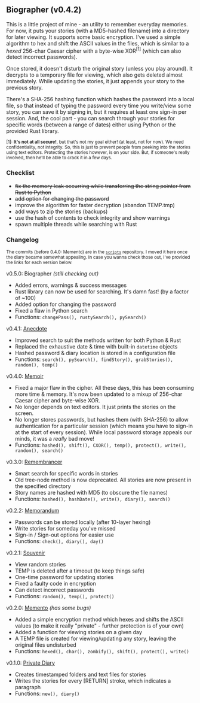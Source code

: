 ## Biographer (v0.4.2)

This is a little project of mine - an utility to remember everyday memories. For now, it puts your stories (with a MD5-hashed filename) into a directory for later viewing. It supports some basic encryption. I've used a simple algorithm to hex and shift the ASCII values in the files, which is similar to a *hexed* 256-char Caesar cipher with a byte-wise XOR<sup>[1]</sup> (which can also detect incorrect passwords).

Once stored, it doesn't disturb the original story (unless you play around). It decrypts to a temporary file for viewing, which also gets deleted almost immediately. While updating the stories, it just appends your story to the previous story.

There's a SHA-256 hashing function which hashes the password into a local file, so that instead of typing the password every time you write/view some story, you can save it by signing in, but it requires at least one sign-in per session. And, the cool part - you can search through your stories for specific words (between a range of dates) either using Python or the provided Rust library.

<sup>[1]: **It's not at all secure!**, but that's not my goal either! (at least, not for now). We need confidentiality, not integrity. So, this is just to prevent people from peeking into the stories using text editors. Protecting the stories however, is on your side. But, if someone's really involved, then he'll be able to crack it in a few days.</sup>

### Checklist

- <s>fix the memory leak occurring while transferring the string pointer from Rust to Python</s>
- <s>add option for changing the password</s>
- improve the algorithm for faster decryption (abandon TEMP.tmp)
- add ways to zip the stories (backups)
- use the hash of contents to check integrity and show warnings
- spawn multiple threads while searching with Rust

### Changelog

<sup>The commits (before 0.4.0: Memento) are in the [`scripts`](https://github.com/Wafflespeanut/scripts) repository. I moved it here once the diary became somewhat appealing. In case you wanna check those out, I've provided the links for each version below.</sup>

v0.5.0: Biographer *(still checking out)*
- Added errors, warnings & success messages
- Rust library can now be used for searching. It's damn fast! (by a factor of ~100)
- Added option for changing the password
- Fixed a flaw in Python search
- Functions: `changePass(), rustySearch(), pySearch()`

v0.4.1: [Anecdote](https://github.com/Wafflespeanut/anecdote/tree/6f7a80aa0ad24c299550e84e8d3ec0cf08bcbbc9)
- Improved search to suit the methods written for both Python & Rust
- Replaced the exhaustive date & time with built-in `datetime` objects
- Hashed password & diary location is stored in a configuration file
- Functions: `search(), pySearch(), findStory(), grabStories(), random(), temp()`

v0.4.0: [Memoir](https://github.com/Wafflespeanut/Memoir/tree/efc7cd4b15b1840c6b8d0a7c494690834e987cbe)
- Fixed a major flaw in the cipher. All these days, this has been consuming more time & memory. It's now been updated to a mixup of 256-char Caesar cipher and byte-wise XOR.
- No longer depends on text editors. It just prints the stories on the screen.
- No longer stores passwords, but hashes them (with SHA-256) to allow authentication for a particular session (which means you have to sign-in at the start of every session). While local password storage appeals our minds, it was a *really* bad move!
- Functions: `hashed(), shift(), CXOR(), temp(), protect(), write(), random(), search()`

v0.3.0: [Remembrancer](https://github.com/Wafflespeanut/scripts/tree/be3b51c14c5e708baa4003adf3346f51f5720529/Remembrancer)
- Smart search for specific words in stories
- Old tree-node method is now deprecated. All stories are now present in the specified directory
- Story names are hashed with MD5 (to obscure the file names)
- Functions: `hashed(), hashDate(), write(), diary(), search()`

v0.2.2: [Memorandum](https://github.com/Wafflespeanut/scripts/tree/8850c831c10955b5c32d2710abfbfef916031792/Memorandum)
- Passwords can be stored locally (after 10-layer hexing)
- Write stories for someday you've missed
- Sign-in / Sign-out options for easier use
- Functions: `check(), diary(), day()`

v0.2.1: [Souvenir](https://github.com/Wafflespeanut/scripts/tree/937d48dc3bc8608530253fc392594a90a4d59078/Memento)
- View random stories
- TEMP is deleted after a timeout (to keep things safe)
- One-time password for updating stories
- Fixed a faulty code in encryption
- Can detect incorrect passwords
- Functions: `random(), temp(), protect()`

v0.2.0: [Memento](https://github.com/Wafflespeanut/scripts/tree/7f2572857bbe86b2598d27ab7872017a580351ff/Memento) *(has some bugs)*
- Added a simple encryption method which hexes and shifts the ASCII values (to make it really "private" - further protection is of your own)
- Added a function for viewing stories on a given day
- A TEMP file is created for viewing/updating any story, leaving the original files undisturbed
- Functions: `hexed(), char(), zombify(), shift(), protect(), write()`

v0.1.0: [Private Diary](https://github.com/Wafflespeanut/scripts/tree/64a9c8dd2470ec309a439a41568778187bbe8bb7/Private%20Diary)
- Creates timestamped folders and text files for stories
- Writes the stories for every [RETURN] stroke, which indicates a paragraph
- Functions: `new(), diary()`
